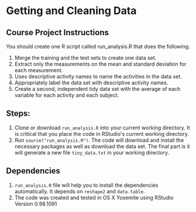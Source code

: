 # Getting and Cleaning Data

## Course Project Instructions

You should create one R script called run_analysis.R that does the following.

1. Merge the training and the test sets to create one data set.
2. Extract only the measurements on the mean and standard deviation for each measurement.
3. Uses descriptive activity names to name the activities in the data set.
4. Appropriately label the data set with descriptive activity names.
5. Create a second, independent tidy data set with the average of each variable for each activity and each subject.

## Steps:

1. Clone or download ```run_analysis.R``` into your current working directory. It is critical that you place the code in RStudio's current working directory. 
2. Run ```source("run_analysis.R")```. The code will download and install the necessary packages as well as download the data set. The final part is it will generate a new file ```tiny_data.txt``` in your working directory.

## Dependencies

1. ```run_analysis.R``` file will help you to install the dependencies automatically. It depends on ```reshape2``` and ```data.table```. 
2. The code was created and tested in OS X Yosemite using RStudio Version 0.98.1091 


